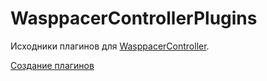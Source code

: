 WasppacerControllerPlugins
==========================

Исходники плагинов для [WasppacerController](http://www.softez.pp.ua/progs/wasppacercontroller/).

[Создание плагинов](https://github.com/dredei/WasppacerControllerPlugins/wiki/%D0%A1%D0%BE%D0%B7%D0%B4%D0%B0%D0%BD%D0%B8%D0%B5-%D0%BF%D0%BB%D0%B0%D0%B3%D0%B8%D0%BD%D0%BE%D0%B2)
